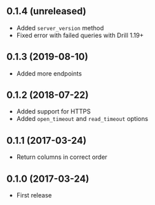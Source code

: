 ## 0.1.4 (unreleased)

- Added `server_version` method
- Fixed error with failed queries with Drill 1.19+

## 0.1.3 (2019-08-10)

- Added more endpoints

## 0.1.2 (2018-07-22)

- Added support for HTTPS
- Added `open_timeout` and `read_timeout` options

## 0.1.1 (2017-03-24)

- Return columns in correct order

## 0.1.0 (2017-03-24)

- First release
